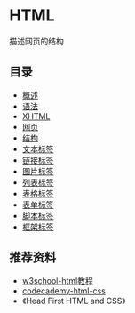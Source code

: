 # HTML

描述网页的结构

## 目录

* [概述](overview.md)
* [语法](grammar.md)
* [XHTML](xhtml.md)
* [网页](webpage.md)
* [结构](structure.md)
* [文本标签](text.md)
* [链接标签](link.md)
* [图片标签](image.md)
* [列表标签](list.md)
* [表格标签](table.md)
* [表单标签](form.md)
* [脚本标签](script.md)
* [框架标签](frame.md)

## 推荐资料

* [w3school-html教程](http://www.w3school.com.cn/web/web_html.asp)
* [codecademy-html-css](https://www.codecademy.com/learn/learn-html-css)
* 《Head First HTML and CSS》
